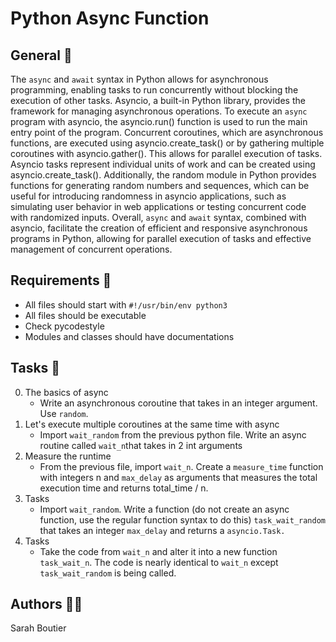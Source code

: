 # Python Async Function

## General 🧢
The `async` and `await` syntax in Python allows for asynchronous programming, enabling tasks to run concurrently without blocking the execution of other tasks. Asyncio, a built-in Python library, provides the framework for managing asynchronous operations. To execute an `async` program with asyncio, the asyncio.run() function is used to run the main entry point of the program. Concurrent coroutines, which are asynchronous functions, are executed using asyncio.create_task() or by gathering multiple coroutines with asyncio.gather(). This allows for parallel execution of tasks. Asyncio tasks represent individual units of work and can be created using asyncio.create_task(). Additionally, the random module in Python provides functions for generating random numbers and sequences, which can be useful for introducing randomness in asyncio applications, such as simulating user behavior in web applications or testing concurrent code with randomized inputs. Overall, `async` and `await` syntax, combined with asyncio, facilitate the creation of efficient and responsive asynchronous programs in Python, allowing for parallel execution of tasks and effective management of concurrent operations.

## Requirements 👮
- All files should start with `#!/usr/bin/env python3`
- All files should be executable
- Check pycodestyle
- Modules and classes should have documentations

## Tasks 🎱
0. The basics of async
    - Write an asynchronous coroutine that takes in an integer argument. Use `random`.
1. Let's execute multiple coroutines at the same time with async
    - Import `wait_random` from the previous python file. Write an async routine called `wait_n`that takes in 2 int arguments
2. Measure the runtime
    - From the previous file, import `wait_n`. Create a `measure_time` function with integers n and `max_delay` as arguments that measures the total execution time and returns total_time / n.
3. Tasks
    - Import `wait_random`. Write a function (do not create an async function, use the regular function syntax to do this) `task_wait_random` that takes an integer `max_delay` and returns a `asyncio.Task.`
4. Tasks
    - Take the code from `wait_n` and alter it into a new function `task_wait_n`. The code is nearly identical to `wait_n` except `task_wait_random` is being called.

## Authors 🧞‍♀️
Sarah Boutier